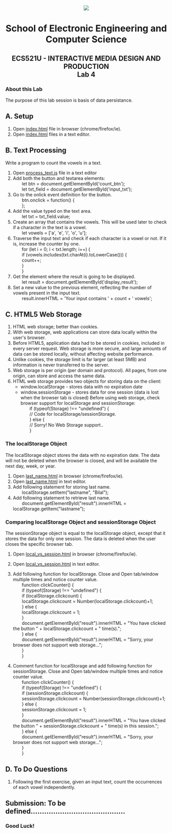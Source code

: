 <div align="center">
  <img src="https://www.qmul.ac.uk/blizard/media/blizard/images/logos/QMUL_White.png" />

# School of Electronic Engineering and Computer  Science

## ECS521U - INTERACTIVE MEDIA DESIGN AND PRODUCTION</br>Lab 4
</div>

### About this Lab
The purpose of this lab session is basis of data persistance.

## A. Setup
1. Open [index.html](https://github.com/expertofvision/ECS521-Interactive-Media-Design-and-Production-Labs-Work-FALL-2020-/blob/master/lab-04/index.html) file in browser (chrome/firefox/ie).
2. Open [index.html](https://github.com/expertofvision/ECS521-Interactive-Media-Design-and-Production-Labs-Work-FALL-2020-/blob/master/lab-04/index.html) files in a text editor.

## B. Text Processing
Write a program to count the vowels in a text.

1. Open [process_text.js](https://github.com/expertofvision/ECS521-Interactive-Media-Design-and-Production-Labs-Work-FALL-2020-/blob/master/lab-04/process_text.js) file in a text editor
2. Add both the button and textarea elements: <br/>
    &nbsp;&nbsp;&nbsp;&nbsp;&nbsp;&nbsp; let btn = document.getElementById('count_btn'); <br/>
    &nbsp;&nbsp;&nbsp;&nbsp;&nbsp;&nbsp; let txt_field = document.getElementById('input_txt'); <br/>
3. Go to the onlick event definition for the button. <br/>
    &nbsp;&nbsp;&nbsp;&nbsp;&nbsp;&nbsp; btn.onclick = function() { <br/>
    &nbsp;&nbsp;&nbsp;&nbsp;&nbsp;&nbsp; }; <br/>
4. Add the value typed on the text area. <br/>
    &nbsp;&nbsp;&nbsp;&nbsp;&nbsp;&nbsp; let txt = txt_field.value; <br/>
5. Create an array that contains the vowels. This will be used later to check if a character in the text is a vowel. <br/> 
    &nbsp;&nbsp;&nbsp;&nbsp;&nbsp;&nbsp; let vowels = ['a', 'e', 'i', 'o', 'u']; <br/>
6. Traverse the input text and check if each character is a vowel or not. If it is, increase the counter by one. <br/> 
    &nbsp;&nbsp;&nbsp;&nbsp;&nbsp;&nbsp; for (let i = 0; i < txt.length; i++) { <br/>
    &nbsp;&nbsp;&nbsp;&nbsp;&nbsp;&nbsp; if (vowels.includes(txt.charAt(i).toLowerCase())) { <br/>
    &nbsp;&nbsp;&nbsp;&nbsp;&nbsp;&nbsp; count++; <br/>
    &nbsp;&nbsp;&nbsp;&nbsp;&nbsp;&nbsp; } <br/>
    &nbsp;&nbsp;&nbsp;&nbsp;&nbsp;&nbsp; } <br/>
7. Get the element where the result is going to be displayed. <br/> 
    &nbsp;&nbsp;&nbsp;&nbsp;&nbsp;&nbsp; let result = document.getElementById('display_result'); <br/>
8. Set a new value to the previous element, reflecting the number of vowels present in the input text. <br/> 
    &nbsp;&nbsp;&nbsp;&nbsp;&nbsp;&nbsp; result.innerHTML = 'Your input contains ' + count + ' vowels'; <br/>

## C. HTML5 Web Storage
1. HTML web storage; better than cookies.
2. With web storage, web applications can store data locally within the user's browser.
3. Before HTML5, application data had to be stored in cookies, included in every server request. Web storage is more secure, and large amounts of data can be stored locally, without affecting website performance.
4. Unlike cookies, the storage limit is far larger (at least 5MB) and information is never transferred to the server.
5. Web storage is per origin (per domain and protocol). All pages, from one origin, can store and access the same data.
6. HTML web storage provides two objects for storing data on the client:
    * window.localStorage - stores data with no expiration date
    * window.sessionStorage - stores data for one session (data is lost when the browser tab is closed)
Before using web storage, check browser support for localStorage and sessionStorage: <br/>
    &nbsp;&nbsp;&nbsp;&nbsp;&nbsp;&nbsp; if (typeof(Storage) !== "undefined") { <br/>
      &nbsp;&nbsp;&nbsp;&nbsp;&nbsp;&nbsp; // Code for localStorage/sessionStorage. <br/>
    &nbsp;&nbsp;&nbsp;&nbsp;&nbsp;&nbsp; } else { <br/>
      &nbsp;&nbsp;&nbsp;&nbsp;&nbsp;&nbsp; // Sorry! No Web Storage support.. <br/>
    &nbsp;&nbsp;&nbsp;&nbsp;&nbsp;&nbsp; } <br/>

### The localStorage Object
The localStorage object stores the data with no expiration date. The data will not be deleted when the browser is closed, and will be available the next day, week, or year.
1. Open [last_name.html](https://github.com/expertofvision/ECS521-Interactive-Media-Design-and-Production-Labs-Work-FALL-2020-/blob/master/lab-04/last_name.html) in browser (chrome/firefox/ie).
2. Open [last_name.html](https://github.com/expertofvision/ECS521-Interactive-Media-Design-and-Production-Labs-Work-FALL-2020-/blob/master/lab-04/last_name.html) in text editor.
3. Add following statement for storing last name. <br/>
    &nbsp;&nbsp;&nbsp;&nbsp;&nbsp;&nbsp; localStorage.setItem("lastname", "Bilal"); <br/>
4. Add following statement to retrieve last name. <br/>
    &nbsp;&nbsp;&nbsp;&nbsp;&nbsp;&nbsp; document.getElementById("result").innerHTML = localStorage.getItem("lastname"); <br/>

### Comparing localStorage Object and sessionStorage Object
The sessionStorage object is equal to the localStorage object, except that it stores the data for only one session. The data is deleted when the user closes the specific browser tab.
1. Open [local_vs_session.html](https://github.com/expertofvision/ECS521-Interactive-Media-Design-and-Production-Labs-Work-FALL-2020-/blob/master/lab-04/local_vs_session.html) in browser (chrome/firefox/ie).
2. Open [local_vs_session.html](https://github.com/expertofvision/ECS521-Interactive-Media-Design-and-Production-Labs-Work-FALL-2020-/blob/master/lab-04/local_vs_session.html) in text editor.
3. Add following function for localStorage. Close and Open tab/window multiple times and notice counter value. <br/>
    &nbsp;&nbsp;&nbsp;&nbsp;&nbsp;&nbsp; function clickCounter() { <br/>
      &nbsp;&nbsp;&nbsp;&nbsp;&nbsp;&nbsp; if (typeof(Storage) !== "undefined") { <br/>
        &nbsp;&nbsp;&nbsp;&nbsp;&nbsp;&nbsp; if (localStorage.clickcount) { <br/>
          &nbsp;&nbsp;&nbsp;&nbsp;&nbsp;&nbsp; localStorage.clickcount = Number(localStorage.clickcount)+1; <br/>
        &nbsp;&nbsp;&nbsp;&nbsp;&nbsp;&nbsp; } else { <br/>
          &nbsp;&nbsp;&nbsp;&nbsp;&nbsp;&nbsp; localStorage.clickcount = 1; <br/>
        &nbsp;&nbsp;&nbsp;&nbsp;&nbsp;&nbsp; } <br/>
        &nbsp;&nbsp;&nbsp;&nbsp;&nbsp;&nbsp; document.getElementById("result").innerHTML = "You have clicked the button " + localStorage.clickcount + " time(s)."; <br/>
      &nbsp;&nbsp;&nbsp;&nbsp;&nbsp;&nbsp; } else { <br/>
        &nbsp;&nbsp;&nbsp;&nbsp;&nbsp;&nbsp; document.getElementById("result").innerHTML = "Sorry, your browser does not support web storage..."; <br/>
      &nbsp;&nbsp;&nbsp;&nbsp;&nbsp;&nbsp; } <br/>
    &nbsp;&nbsp;&nbsp;&nbsp;&nbsp;&nbsp; } <br/>

4. Comment function for localStorage and add following function for sessionStorage. Close and Open tab/window multiple times and notice counter value. <br/>
    &nbsp;&nbsp;&nbsp;&nbsp;&nbsp;&nbsp; function clickCounter() { <br/>
      &nbsp;&nbsp;&nbsp;&nbsp;&nbsp;&nbsp; if (typeof(Storage) !== "undefined") { <br/>
        &nbsp;&nbsp;&nbsp;&nbsp;&nbsp;&nbsp; if (sessionStorage.clickcount) { <br/>
          &nbsp;&nbsp;&nbsp;&nbsp;&nbsp;&nbsp; sessionStorage.clickcount = Number(sessionStorage.clickcount)+1; <br/>
        &nbsp;&nbsp;&nbsp;&nbsp;&nbsp;&nbsp; } else { <br/>
          &nbsp;&nbsp;&nbsp;&nbsp;&nbsp;&nbsp; sessionStorage.clickcount = 1; <br/>
        &nbsp;&nbsp;&nbsp;&nbsp;&nbsp;&nbsp; } <br/>
        &nbsp;&nbsp;&nbsp;&nbsp;&nbsp;&nbsp; document.getElementById("result").innerHTML = "You have clicked the button " + sessionStorage.clickcount + " time(s) in this session."; <br/>
      &nbsp;&nbsp;&nbsp;&nbsp;&nbsp;&nbsp; } else { <br/>
        &nbsp;&nbsp;&nbsp;&nbsp;&nbsp;&nbsp; document.getElementById("result").innerHTML = "Sorry, your browser does not support web storage..."; <br/>
      &nbsp;&nbsp;&nbsp;&nbsp;&nbsp;&nbsp; } <br/>
    &nbsp;&nbsp;&nbsp;&nbsp;&nbsp;&nbsp; } <br/>
    
 ## D. To Do Questions
 1. Following the first exercise, given an input text, count the occurrences of each vowel independently.
 
 ## Submission: To be defined.......................................... 
 
 ### Good Luck!
 















